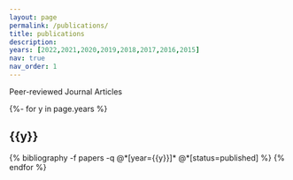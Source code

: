```yaml
---
layout: page
permalink: /publications/
title: publications
description: 
years: [2022,2021,2020,2019,2018,2017,2016,2015]
nav: true
nav_order: 1
---
```

<!-- _pages/publications.md -->
<div class="publications">
Peer-reviewed Journal Articles

{%- for y in page.years %}
  <h2 class="year">{{y}}</h2>
  {% bibliography -f papers -q @*[year={{y}}]* @*[status=published] %}
{% endfor %}

</div>
